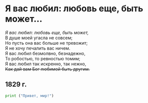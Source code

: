 # Я вас любил: любовь еще, быть может…
*Я вас любил: любовь еще, быть может,*   
В душе моей угасла не совсем;  
Но пусть она вас больше не тревожит;  
Я не хочу печалить вас ничем.  
Я вас любил безмолвно, безнадежно,   
То робостью, то ревностью томим;   
Я вас любил так искренно, так нежно,  
~~Как дай вам Бог любимой быть другим.~~   

1829 г.
---
```python
print ("Привет, мир!")
```
